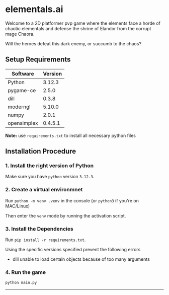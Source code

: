 # elementals.ai

Welcome to a 2D platformer pvp game where the elements face a horde of chaotic elementals and defense the shrine of Elandor from the corrupt mage Chaora.

Will the heroes defeat this dark enemy, or succumb to the chaos?

## Setup Requirements

| Software  | Version |
| --------- | ------- |
| Python    | 3.12.3  |
| pygame-ce | 2.5.0   |
| dill      | 0.3.8   |
| moderngl  | 5.10.0  |
| numpy     | 2.0.1   |
| opensimplex | 0.4.5.1 |

**Note:** use `requirements.txt` to install all necessary python files

## Installation Procedure

### 1. Install the right version of Python

Make sure you have `python` version `3.12.3`.

### 2. Create a virtual environmnet

Run `python -m venv .venv` in the console (or `python3` if you're on MAC/Linux)

Then enter the `venv` mode by running the activation script.

### 3. Install the Dependencies

Run `pip install -r requirements.txt`.

Using the specific versions specified prevent the following errors

- dill unable to load certain objects because of too many arguments

### 4. Run the game

`python main.py`

---


